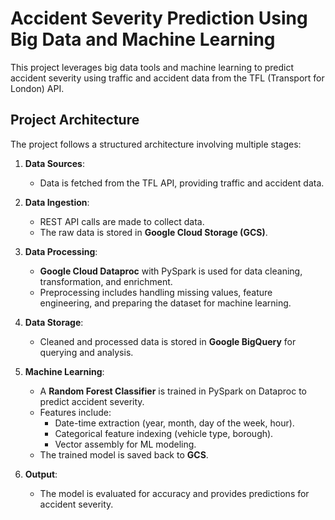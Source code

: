 # Accident Severity Prediction Using Big Data and Machine Learning

This project leverages big data tools and machine learning to predict accident severity using traffic and accident data from the TFL (Transport for London) API.

## Project Architecture

The project follows a structured architecture involving multiple stages:

1. **Data Sources**:
   - Data is fetched from the TFL API, providing traffic and accident data.

2. **Data Ingestion**:
   - REST API calls are made to collect data.
   - The raw data is stored in **Google Cloud Storage (GCS)**.

3. **Data Processing**:
   - **Google Cloud Dataproc** with PySpark is used for data cleaning, transformation, and enrichment.
   - Preprocessing includes handling missing values, feature engineering, and preparing the dataset for machine learning.

4. **Data Storage**:
   - Cleaned and processed data is stored in **Google BigQuery** for querying and analysis.

5. **Machine Learning**:
   - A **Random Forest Classifier** is trained in PySpark on Dataproc to predict accident severity.
   - Features include:
     - Date-time extraction (year, month, day of the week, hour).
     - Categorical feature indexing (vehicle type, borough).
     - Vector assembly for ML modeling.
   - The trained model is saved back to **GCS**.

6. **Output**:
   - The model is evaluated for accuracy and provides predictions for accident severity.

